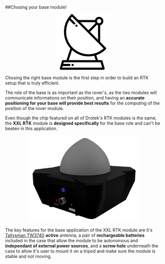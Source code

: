 ##Chosing your base module!


<p align="center">
  <img src="./images/icobase.png?raw=true" alt="Ico base"/>
</p>


Chosing the right base module is the first step in order to build an RTK setup that is truly efficient.

The role of the base is as important as the rover's, as the two modules will communicate informations on their position, and having an **accurate positioning for your base will provide best results** for the computing of the position of the rover module.

Even though the chip featured on all of Drotek's RTK modules is the same, the **XXL RTK** module is **designed specifically** for the base role and can't be beaten in this application.


<p align="center">
  <img src="./images/xxl3D.png?raw=true" alt="XXL Base RTK"/>
</p>


The key features for the base application of the XXL RTK module are it's [Tallysman TW3740](http://www.tallysman.com/index.php/gnss/products/antennas-gpsbeidougalileoglonass/tw3740-tw3742/) **active** antenna, a pair of **rechargeable batteries** included in the case that allow the module to be autonomous and **independant of external power sources**, and a **screw hole** underneath the case to allow it's user to mount it on a tripod and make sure the module is stable and not moving.
